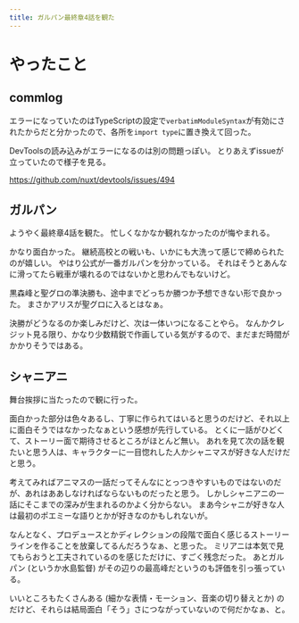 ```yaml
---
title: ガルパン最終章4話を観た
---
```


# やったこと

## commlog

エラーになっていたのはTypeScriptの設定で`verbatimModuleSyntax`が有効にされたからだと分かったので、各所を`import type`に置き換えて回った。

DevToolsの読み込みがエラーになるのは別の問題っぽい。
とりあえずissueが立っていたので様子を見る。

<https://github.com/nuxt/devtools/issues/494>

## ガルパン

ようやく最終章4話を観た。
忙しくなかなか観れなかったのが悔やまれる。

かなり面白かった。
継続高校との戦いも、いかにも大洗って感じで締められたのが嬉しい。
やはり公式が一番ガルパンを分かっている。
それはそうとあんなに滑ってたら戦車が壊れるのではないかと思わんでもないけど。

黒森峰と聖グロの準決勝も、途中までどっちか勝つか予想できない形で良かった。
まさかアリスが聖グロに入るとはなぁ。

決勝がどうなるのか楽しみだけど、次は一体いつになることやら。
なんかクレジット見る限り、かなり少数精鋭で作画している気がするので、まだまだ時間がかかりそうではある。

## シャニアニ

舞台挨拶に当たったので観に行った。

面白かった部分は色々あるし、丁寧に作られてはいると思うのだけど、それ以上に面白そうではなかったなぁという感想が先行している。
とくに一話がひどくて、ストーリー面で期待させるところがほとんど無い。
あれを見て次の話を観たいと思う人は、キャラクターに一目惚れした人かシャニマスが好きな人だけだと思う。

考えてみればアニマスの一話だってそんなにとっつきやすいものではないのだが、あれはああしなければならないものだったと思う。
しかしシャニアニの一話にそこまでの深みが生まれるのかよく分からない。
まあ今シャニが好きな人は最初のポエミーな語りとかが好きなのかもしれないが。

なんとなく、プロデュースとかディレクションの段階で面白く感じるストーリーラインを作ることを放棄してるんだろうなぁ、と思った。
ミリアニは本気で見てもらおうと工夫されているのを感じただけに、すごく残念だった。
あとガルパン (というか水島監督) がその辺りの最高峰だというのも評価を引っ張っている。

いいところもたくさんある (細かな表情・モーション、音楽の切り替えとか) のだけど、それらは結局面白「そう」さにつながっていないので何だかなぁ、と。
